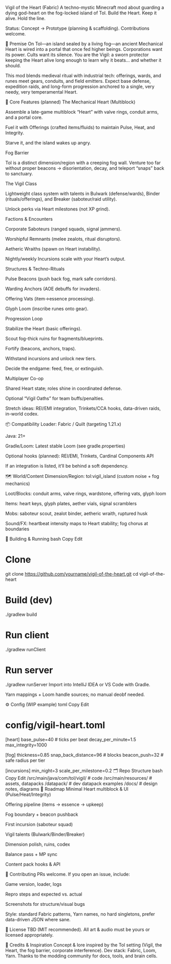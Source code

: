 Vigil of the Heart (Fabric)
A techno-mystic Minecraft mod about guarding a dying god-heart on the fog-locked island of Tol. Build the Heart. Keep it alive. Hold the line.

Status: Concept → Prototype (planning & scaffolding). Contributions welcome.

🔮 Premise
On Tol—an island sealed by a living fog—an ancient Mechanical Heart is wired into a portal that once fed higher beings. Corporations want its power. Cults want its silence. You are the Vigil: a sworn protector keeping the Heart alive long enough to learn why it beats… and whether it should.

This mod blends medieval ritual with industrial tech: offerings, wards, and runes meet gears, conduits, and field emitters. Expect base defense, expedition raids, and long-form progression anchored to a single, very needy, very temperamental Heart.

🧰 Core Features (planned)
The Mechanical Heart (Multiblock)

Assemble a late-game multiblock “Heart” with valve rings, conduit arms, and a portal core.

Fuel it with Offerings (crafted items/fluids) to maintain Pulse, Heat, and Integrity.

Starve it, and the island wakes up angry.

Fog Barrier

Tol is a distinct dimension/region with a creeping fog wall. Venture too far without proper beacons → disorientation, decay, and teleport “snaps” back to sanctuary.

The Vigil Class

Lightweight class system with talents in Bulwark (defense/wards), Binder (rituals/offerings), and Breaker (saboteur/raid utility).

Unlock perks via Heart milestones (not XP grind).

Factions & Encounters

Corporate Saboteurs (ranged squads, signal jammers).

Worshipful Remnants (melee zealots, ritual disruptors).

Aetheric Wraiths (spawn on Heart instability).

Nightly/weekly Incursions scale with your Heart’s output.

Structures & Techno-Rituals

Pulse Beacons (push back fog, mark safe corridors).

Warding Anchors (AOE debuffs for invaders).

Offering Vats (item→essence processing).

Glyph Loom (inscribe runes onto gear).

Progression Loop

Stabilize the Heart (basic offerings).

Scout fog-thick ruins for fragments/blueprints.

Fortify (beacons, anchors, traps).

Withstand incursions and unlock new tiers.

Decide the endgame: feed, free, or extinguish.

Multiplayer Co-op

Shared Heart state; roles shine in coordinated defense.

Optional “Vigil Oaths” for team buffs/penalties.

Stretch ideas: REI/EMI integration, Trinkets/CCA hooks, data-driven raids, in-world codex.

📦 Compatibility
Loader: Fabric / Quilt (targeting 1.21.x)

Java: 21+

Gradle/Loom: Latest stable Loom (see gradle.properties)

Optional hooks (planned): REI/EMI, Trinkets, Cardinal Components API

If an integration is listed, it’ll be behind a soft dependency.

🗺️ World/Content
Dimension/Region: tol:vigil_island (custom noise + fog mechanics)

Loot/Blocks: conduit arms, valve rings, wardstone, offering vats, glyph loom

Items: heart keys, glyph plates, aether vials, signal scramblers

Mobs: saboteur scout, zealot binder, aetheric wraith, ruptured husk

Sound/FX: heartbeat intensity maps to Heart stability; fog chorus at boundaries

🧪 Building & Running
bash
Copy
Edit
# Clone
git clone https://github.com/yourname/vigil-of-the-heart.git
cd vigil-of-the-heart

# Build (dev)
./gradlew build

# Run client
./gradlew runClient

# Run server
./gradlew runServer
Import into IntelliJ IDEA or VS Code with Gradle.

Yarn mappings + Loom handle sources; no manual deobf needed.

⚙️ Config (WIP example)
toml
Copy
Edit
# config/vigil-heart.toml
[heart]
base_pulse=40            # ticks per beat
decay_per_minute=1.5
max_integrity=1000

[fog]
thickness=0.85
snap_back_distance=96    # blocks
beacon_push=32           # safe radius per tier

[incursions]
min_night=3
scale_per_milestone=0.2
🗂️ Repo Structure
bash
Copy
Edit
/src/main/java/com/tol/vigil/   # code
/src/main/resources/            # assets, datapacks
/datapack/                      # dev datapack examples
/docs/                          # design notes, diagrams
🧭 Roadmap
 Minimal Heart multiblock & UI (Pulse/Heat/Integrity)

 Offering pipeline (items → essence → upkeep)

 Fog boundary + beacon pushback

 First incursion (saboteur squad)

 Vigil talents (Bulwark/Binder/Breaker)

 Dimension polish, ruins, codex

 Balance pass + MP sync

 Content pack hooks & API

🤝 Contributing
PRs welcome. If you open an issue, include:

Game version, loader, logs

Repro steps and expected vs. actual

Screenshots for structure/visual bugs

Style: standard Fabric patterns, Yarn names, no hard singletons, prefer data-driven JSON where sane.

📝 License
TBD (MIT recommended). All art & audio must be yours or licensed appropriately.

🙏 Credits & Inspiration
Concept & lore inspired by the Tol setting (Vigil, the Heart, the fog barrier, corporate interference).
Dev stack: Fabric, Loom, Yarn. Thanks to the modding community for docs, tools, and brain cells.
